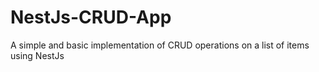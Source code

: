 # NestJs-CRUD-App
A simple and basic implementation of CRUD operations on a list of items using NestJs
